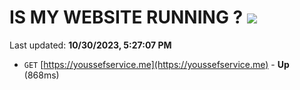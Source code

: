 # IS MY WEBSITE RUNNING ? [![](https://img.shields.io/static/v1?label=Sponsor&message=%E2%9D%A4&logo=GitHub&color=%23fe8e86)](https://github.com/sponsors/<username>)

Last updated: **10/30/2023, 5:27:07 PM**

- `GET` [https://youssefservice.me](https://youssefservice.me) - **Up** (868ms)
